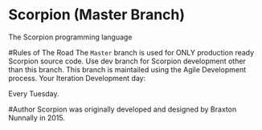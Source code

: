 # Scorpion (Master Branch)
The Scorpion programming language

#Rules of The Road
The `Master` branch is used for ONLY production ready Scorpion source code. Use dev branch for Scorpion development other than this branch. This branch is maintailed using the Agile Development process. Your Iteration Development day:

 Every Tuesday.
 
#Author
Scorpion was originally developed and designed by Braxton Nunnally in 2015.
